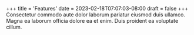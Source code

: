 +++
title = 'Features'
date = 2023-02-18T07:07:03-08:00
draft = false
+++
Consectetur commodo aute dolor laborum pariatur eiusmod duis ullamco. Magna ea laborum officia dolore ea et enim. Duis proident ea voluptate cillum.
